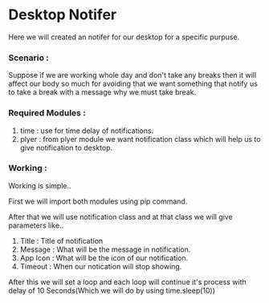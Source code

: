 # Desktop Notifer 

Here we will created an notifer for our desktop for a specific purpuse.

### Scenario :
Suppose if we are working whole day and don't take any breaks then it will affect our body so much for avoiding that we want something that notify us to take a break with a message why we must take break.

### Required Modules :
1. time : use for time delay of notifications.
2. plyer : from plyer module we want notification class which will help us to give notification to desktop.

### Working :

Working is simple.. 

First we will import both modules using pip command.

After that we will use notification class and at that class we will give parameters like.. 
1. Title : Title of notification
2. Message : What will be the message in notification.
3. App Icon : What will be the icon of our notification.
4. Timeout : When our notication will stop showing.

After this we will set a loop and each loop will continue it's process with delay of 10 Seconds(Which we will do by using time.sleep(10))